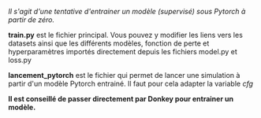 _Il s'agit d'une tentative d'entrainer un modèle (supervisé) sous Pytorch à partir de zéro._

**train.py** est le fichier principal. Vous pouvez y modifier les liens vers les datasets ainsi que les différents modèles, fonction de perte et hyperparamètres
importés directement depuis les fichiers model.py et loss.py

**lancement_pytorch** est le fichier qui permet de lancer une simulation à partir d'un modèle Pytorch entrainé. Il faut pour cela adapter la variable _cfg_ 

**Il est conseillé de passer directement par Donkey pour entrainer un modèle.**